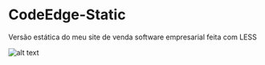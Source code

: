 # CodeEdge-Static
Versão estática do meu site de venda software empresarial feita com LESS


![alt text](https://postimg.cc/XGDqNV7X)
